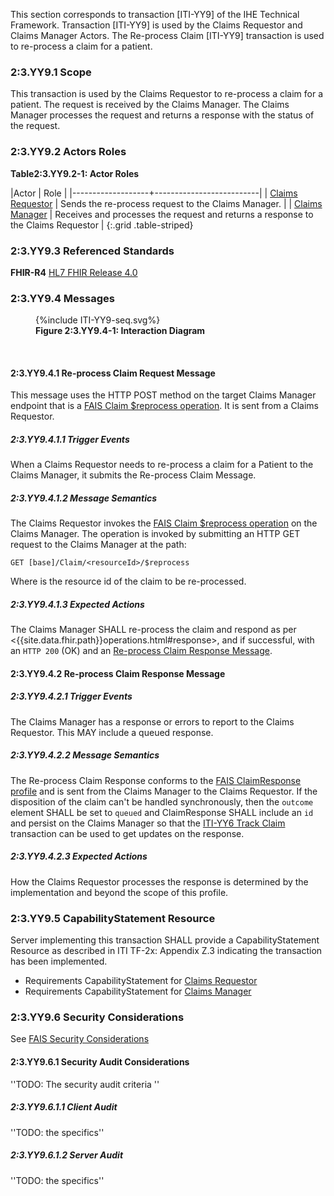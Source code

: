 This section corresponds to transaction [ITI-YY9] of the IHE Technical Framework. Transaction [ITI-YY9] is used by the Claims Requestor and Claims Manager Actors. The Re-process Claim [ITI-YY9] transaction is used to re-process a claim for a patient.

### 2:3.YY9.1 Scope

This transaction is used by the Claims Requestor to re-process a claim for a patient.  The request is received by the Claims Manager.  The Claims Manager processes the request and returns a response with the status of the request.

### 2:3.YY9.2 Actors Roles

**Table2:3.YY9.2-1: Actor Roles**

|Actor | Role |
|-------------------+--------------------------|
| [Claims Requestor](volume-1.html#claims-requestor)    | Sends the re-process request to the Claims Manager. |
| [Claims Manager](volume-1.html#claims-manager) | Receives and processes the request and returns a response to the Claims Requestor |
{:.grid .table-striped}

### 2:3.YY9.3 Referenced Standards

**FHIR-R4** [HL7 FHIR Release 4.0]({{site.data.fhir.path}})

### 2:3.YY9.4 Messages

<figure>
{%include ITI-YY9-seq.svg%}
<figcaption id="f2.3.YY9.4-1"><b>Figure 2:3.YY9.4-1: Interaction Diagram</b></figcaption>
</figure>
<br clear="all">

#### 2:3.YY9.4.1 Re-process Claim Request Message

This message uses the HTTP POST method on the target Claims Manager endpoint that is a [FAIS Claim $reprocess operation](OperationDefinition-IHE.FAIS.Claim.Reprocess.html).
It is sent from a Claims Requestor.

##### 2:3.YY9.4.1.1 Trigger Events

When a Claims Requestor needs to re-process a claim for a Patient to the Claims Manager, it submits the Re-process Claim Message.

##### 2:3.YY9.4.1.2 Message Semantics

The Claims Requestor invokes the [FAIS Claim $reprocess operation](OperationDefinition-IHE.FAIS.Claim.Reprocess.html) on the Claims Manager.  The operation is invoked by submitting an HTTP GET request to the Claims Manager at the path:

```
GET [base]/Claim/<resourceId>/$reprocess
```

Where <resourceId> is the resource id of the claim to be re-processed.


##### 2:3.YY9.4.1.3 Expected Actions

The Claims Manager SHALL re-process the claim and respond as per <{{site.data.fhir.path}}operations.html#response>, and if successful, with an `HTTP 200` (OK) and an [Re-process Claim Response Message](#enroll-response).

<a name="enroll-response"></a>

#### 2:3.YY9.4.2 Re-process Claim Response Message

##### 2:3.YY9.4.2.1 Trigger Events

The Claims Manager has a response or errors to report to the Claims Requestor.  This MAY include a queued response.

##### 2:3.YY9.4.2.2 Message Semantics

The Re-process Claim Response conforms to the [FAIS ClaimResponse profile](StructureDefinition-IHE.FAIS.ClaimResponse.html) and is sent from the Claims Manager to the Claims Requestor.  If the disposition of the claim can't be handled synchronously, then the `outcome` element SHALL be set to `queued` and ClaimResponse SHALL include an `id` and persist on the Claims Manager so that the [ITI-YY6 Track Claim](ITI-YY6.html) transaction can be used to get updates on the response.

##### 2:3.YY9.4.2.3 Expected Actions

How the Claims Requestor processes the response is determined by the implementation and beyond the scope of this profile. 

### 2:3.YY9.5 CapabilityStatement Resource

Server implementing this transaction SHALL provide a CapabilityStatement Resource as described in ITI TF-2x: Appendix Z.3 indicating the transaction has been implemented.

* Requirements CapabilityStatement for [Claims Requestor](CapabilityStatement-IHE.FAIS.ClaimsRequestor.html)
* Requirements CapabilityStatement for [Claims Manager](CapabilityStatement-IHE.FAIS.ClaimsManager.html)

### 2:3.YY9.6 Security Considerations

See [FAIS Security Considerations](volume-1.html#security-considerations)

#### 2:3.YY9.6.1 Security Audit Considerations

''TODO: The security audit criteria ''

##### 2:3.YY9.6.1.1 Client Audit

''TODO: the specifics''

##### 2:3.YY9.6.1.2 Server Audit

''TODO: the specifics''
